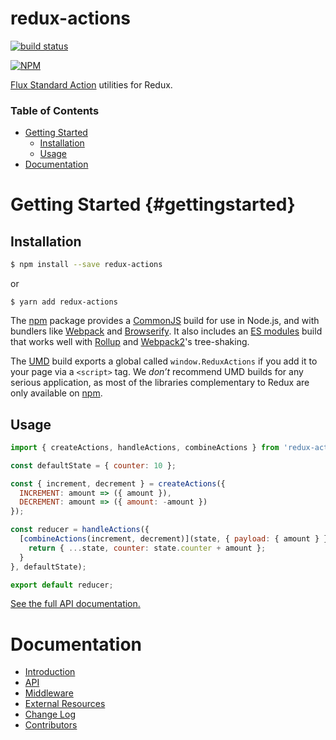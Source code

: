 # redux-actions

[![build status](https://img.shields.io/travis/acdlite/redux-actions/master.svg?style=flat-square)](https://travis-ci.org/acdlite/redux-actions)

[![NPM](https://nodei.co/npm/redux-actions.png?downloads=true)](https://nodei.co/npm/redux-actions/)

[Flux Standard Action](https://github.com/acdlite/flux-standard-action) utilities for Redux.

### Table of Contents
* [Getting Started](#gettingstarted)
  * [Installation](#installation)
  * [Usage](#usage)
* [Documentation](#documentation)


# Getting Started {#gettingstarted}

## Installation

```bash
$ npm install --save redux-actions
```

or

```
$ yarn add redux-actions
```

The [npm](https://www.npmjs.com) package provides a [CommonJS](http://webpack.github.io/docs/commonjs.html) build for use in Node.js, and with bundlers like [Webpack](http://webpack.github.io/) and [Browserify](http://browserify.org/). It also includes an [ES modules](http://jsmodules.io/) build that works well with [Rollup](http://rollupjs.org/) and [Webpack2](https://webpack.js.org)'s tree-shaking.

The [UMD](https://unpkg.com/redux-actions@latest/dist) build exports a global called `window.ReduxActions` if you add it to your page via a `<script>` tag. We *don’t* recommend UMD builds for any serious application, as most of the libraries complementary to Redux are only available on [npm](https://www.npmjs.com/search?q=redux).

## Usage

```js
import { createActions, handleActions, combineActions } from 'redux-actions'

const defaultState = { counter: 10 };

const { increment, decrement } = createActions({
  INCREMENT: amount => ({ amount }),
  DECREMENT: amount => ({ amount: -amount })
});

const reducer = handleActions({
  [combineActions(increment, decrement)](state, { payload: { amount } }) {
    return { ...state, counter: state.counter + amount };
  }
}, defaultState);

export default reducer;
```

[See the full API documentation.](https://redux-actions.js.org/)

# Documentation

* [Introduction](/docs/introduction)
* [API](/docs/api)
* [Middleware](/docs/middleware)
* [External Resources](/docs/ExternalResources.md)
* [Change Log](/docs/ChangeLog.md)
* [Contributors](/docs/Contributors.md)
